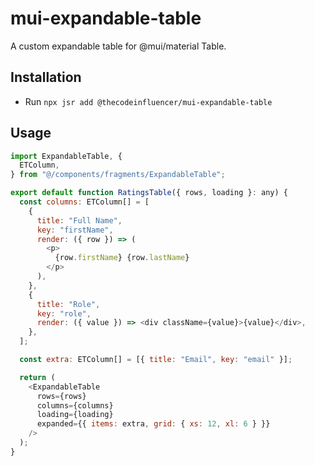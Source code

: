 # mui-expandable-table

A custom expandable table for @mui/material Table.

## Installation

- Run `npx jsr add @thecodeinfluencer/mui-expandable-table`

## Usage

```javascript
import ExpandableTable, {
  ETColumn,
} from "@/components/fragments/ExpandableTable";

export default function RatingsTable({ rows, loading }: any) {
  const columns: ETColumn[] = [
    {
      title: "Full Name",
      key: "firstName",
      render: ({ row }) => (
        <p>
          {row.firstName} {row.lastName}
        </p>
      ),
    },
    {
      title: "Role",
      key: "role",
      render: ({ value }) => <div className={value}>{value}</div>,
    },
  ];

  const extra: ETColumn[] = [{ title: "Email", key: "email" }];

  return (
    <ExpandableTable
      rows={rows}
      columns={columns}
      loading={loading}
      expanded={{ items: extra, grid: { xs: 12, xl: 6 } }}
    />
  );
}
```
